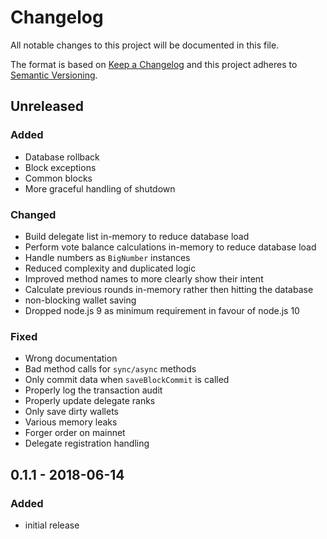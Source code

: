 # Changelog

All notable changes to this project will be documented in this file.

The format is based on [Keep a Changelog](http://keepachangelog.com/en/1.0.0/)
and this project adheres to [Semantic Versioning](http://semver.org/spec/v2.0.0.html).

## Unreleased

### Added

-   Database rollback
-   Block exceptions
-   Common blocks
-   More graceful handling of shutdown

### Changed

-   Build delegate list in-memory to reduce database load
-   Perform vote balance calculations in-memory to reduce database load
-   Handle numbers as `BigNumber` instances
-   Reduced complexity and duplicated logic
-   Improved method names to more clearly show their intent
-   Calculate previous rounds in-memory rather then hitting the database
-   non-blocking wallet saving
-   Dropped node.js 9 as minimum requirement in favour of node.js 10

### Fixed

-   Wrong documentation
-   Bad method calls for `sync/async` methods
-   Only commit data when `saveBlockCommit` is called
-   Properly log the transaction audit
-   Properly update delegate ranks
-   Only save dirty wallets
-   Various memory leaks
-   Forger order on mainnet
-   Delegate registration handling

## 0.1.1 - 2018-06-14

### Added

-   initial release
